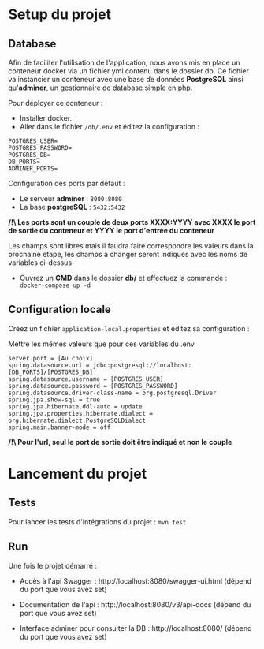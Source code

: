 # Setup du projet
## Database
Afin de faciliter l'utilisation de l'application, nous avons mis en place un conteneur docker via un fichier yml contenu dans le dossier db.
Ce fichier va instancier un conteneur avec une base de données **PostgreSQL** ainsi qu'**adminer**, un gestionnaire de database simple en php.

Pour déployer ce conteneur : 
* Installer docker.
* Aller dans le fichier `/db/.env` et éditez la configuration : 
```
POSTGRES_USER=
POSTGRES_PASSWORD=
POSTGRES_DB=
DB_PORTS=
ADMINER_PORTS=
```
Configuration des ports par défaut :
* Le serveur **adminer** : ```8080:8080```
* La base **postgreSQL** : ```5432:5432```

**/!\ Les ports sont un couple de deux ports XXXX:YYYY avec XXXX le port de sortie du conteneur et YYYY le port d'entrée du conteneur**

Les champs sont libres mais il faudra faire correspondre les valeurs dans la prochaine étape, les champs à changer seront indiqués avec les noms de variables ci-dessus

* Ouvrez un **CMD** dans le dossier **db/** et effectuez la commande : 
``` docker-compose up -d```

## Configuration locale

Créez un fichier `application-local.properties` et éditez sa configuration : 

Mettre les mêmes valeurs que pour ces variables du .env
```
server.port = [Au choix]
spring.datasource.url = jdbc:postgresql://localhost:[DB_PORTS]/[POSTGRES_DB]
spring.datasource.username = [POSTGRES_USER]
spring.datasource.password = [POSTGRES_PASSWORD]
spring.datasource.driver-class-name = org.postgresql.Driver
spring.jpa.show-sql = true
spring.jpa.hibernate.ddl-auto = update
spring.jpa.properties.hibernate.dialect = org.hibernate.dialect.PostgreSQLDialect
spring.main.banner-mode = off
```

**/!\ Pour l'url, seul le port de sortie doit être indiqué et non le couple**

# Lancement du projet

## Tests

Pour lancer les tests d'intégrations du projet : `mvn test`

## Run

Une fois le projet démarré : 

* Accès à l'api Swagger : http://localhost:8080/swagger-ui.html (dépend du port que vous avez set)

* Documentation de l'api : http://localhost:8080/v3/api-docs (dépend du port que vous avez set)

* Interface adminer pour consulter la DB : http://localhost:8080/ (dépend du port que vous avez set)
